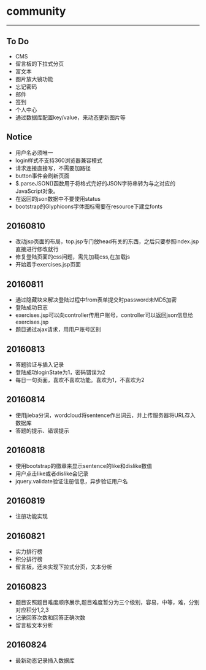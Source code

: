  # community
---
## To Do
* CMS
* 留言板的下拉式分页
* 富文本
* 图片放大镜功能
* 忘记密码
* 邮件
* 签到
* 个人中心
* 通过数据库配置key/value，来动态更新图片等

## Notice
* 用户名必须唯一
* login样式不支持360浏览器兼容模式
* 请求连接直接写，不需要加路径
* button事件会刷新页面
* $.parseJSON()函数用于将格式完好的JSON字符串转为与之对应的JavaScript对象。
* 在返回的json数据中不要使用status
* bootstrap的Glyphicons字体图标需要在resource下建立fonts


## 20160810
* 改动jsp页面的布局，top.jsp专门放head有关的东西，之后只要参照index.jsp直接进行修改就行
* 修复登陆页面的css问题，需先加载css,在加载js
* 开始着手exercises.jsp页面

## 20160811
* 通过隐藏块来解决登陆过程中from表单提交时password未MD5加密
* 登陆成功日志
* exercises.jsp可以向controller传用户账号，controller可以返回json信息给exercises.jsp
* 题目通过ajax请求，用用户账号区别

## 20160813
* 答题验证与插入记录
* 登陆成功loginState为1，密码错误为2
* 每日一句页面，喜欢不喜欢功能。喜欢为1，不喜欢为2

## 20160814
* 使用jieba分词，wordcloud将sentence作出词云，并上传服务器将URL存入数据库
* 答题的提示、错误提示

## 20160818
* 使用bootstrap的徽章来显示sentence的like和dislike数值
* 用户点击like或者dislike会记录
* jquery.validate验证注册信息，异步验证用户名

## 20160819
* 注册功能实现

## 20160821
* 实力排行榜
* 积分排行榜
* 留言板，还未实现下拉式分页，文本分析

## 20160823
* 题目安照题目难度顺序展示,题目难度暂分为三个级别，容易，中等，难，分别对应积分1,2,3
* 记录回答次数和回答正确次数
* 留言板文本分析

## 20160824
* 最新动态记录插入数据库
